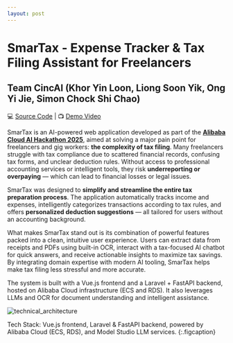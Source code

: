 ```yaml
---
layout: post
---
```


# SmarTax - Expense Tracker & Tax Filing Assistant for Freelancers
## Team CincAI (Khor Yin Loon, Liong Soon Yik, Ong Yi Jie, Simon Chock Shi Chao)
💻 [Source Code](https://github.com/yinloonkhor/CincAI-Alibaba-Hackathon-2025/tree/main) | 📺 [Demo Video](https://www.youtube.com/watch?v=MVwWTnPA8f8&ab_channel=SoonYikLiong)

SmarTax is an AI-powered web application developed as part of the **[Alibaba Cloud AI Hackathon 2025](https://www.alibabacloud.com/en/developer/malaysia-ai-hackathon?_p_lc=1)**, aimed at solving a major pain point for freelancers and gig workers: **the complexity of tax filing**. Many freelancers struggle with tax compliance due to scattered financial records, confusing tax forms, and unclear deduction rules. Without access to professional accounting services or intelligent tools, they risk **underreporting or overpaying** — which can lead to financial losses or legal issues.

SmarTax was designed to **simplify and streamline the entire tax preparation process**. The application automatically tracks income and expenses, intelligently categorizes transactions according to tax rules, and offers **personalized deduction suggestions** — all tailored for users without an accounting background.

What makes SmarTax stand out is its combination of powerful features packed into a clean, intuitive user experience. Users can extract data from receipts and PDFs using built-in OCR, interact with a tax-focused AI chatbot for quick answers, and receive actionable insights to maximize tax savings. By integrating domain expertise with modern AI tooling, SmarTax helps make tax filing less stressful and more accurate.

The system is built with a Vue.js frontend and a Laravel + FastAPI backend, hosted on Alibaba Cloud infrastructure (ECS and RDS). It also leverages LLMs and OCR for document understanding and intelligent assistance.

![technical_architecture](https://github.com/user-attachments/assets/33b1655a-7df2-409f-8f9b-7f18c5fd97b8)

Tech Stack: Vue.js frontend, Laravel & FastAPI backend, powered by Alibaba Cloud (ECS, RDS), and Model Studio LLM services.
{:.figcaption}

